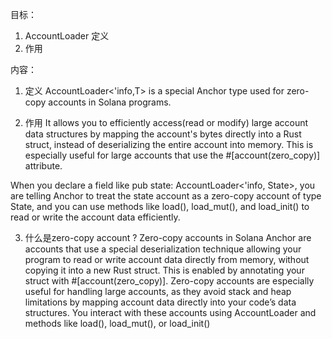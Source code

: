 目标：
1. AccountLoader 定义
2. 作用

内容：
1. 定义
AccountLoader<'info,T> is a special Anchor type used for zero-copy accounts in Solana programs. 

2. 作用
It allows you to efficiently access(read or modify) large account data structures by mapping the account's bytes directly into a Rust struct, instead of deserializing the entire account into memory.  This is especially useful for large accounts that use  the #[account(zero_copy)] attribute. 

When you declare a field like pub state: AccountLoader<'info, State>, you are telling Anchor to treat the state account as a zero-copy account of type State, and you can use methods like load(), load_mut(), and load_init() to read or write the account data efficiently. 

3. 什么是zero-copy account ?
Zero-copy accounts in Solana Anchor are accounts that use a special deserialization technique allowing your program to read or write account data directly from memory, without copying it into a new Rust struct. This is enabled by annotating your struct with #[account(zero_copy)]. Zero-copy accounts are especially useful for handling large accounts, as they avoid stack and heap limitations by mapping account data directly into your code’s data structures. You interact with these accounts using AccountLoader and methods like load(), load_mut(), or load_init()